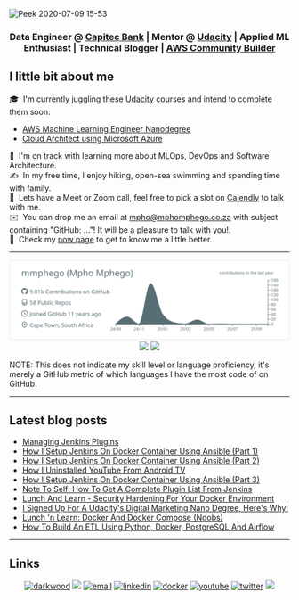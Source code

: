 ![Peek 2020-07-09 15-53](https://user-images.githubusercontent.com/7910856/87048834-84abea80-c1fc-11ea-9342-27b96a046ba4.gif)
<h3 align="center">Data Engineer @ <a href='https://capitecbank.co.za'>Capitec Bank</a> | Mentor @ <a href='https://udacity.com'>Udacity</a> | Applied ML Enthusiast | Technical Blogger | <a href='https://aws.amazon.com/developer/community/community-builders/'> AWS Community Builder</a></h3>

## I little bit about me

🎓 &nbsp;I'm currently juggling these [Udacity](https://imp.i115008.net/BXeWKW) courses and intend to complete them soon:

- [AWS Machine Learning Engineer Nanodegree](https://imp.i115008.net/VyRr4M)
- [Cloud Architect using Microsoft Azure](https://imp.i115008.net/7mLA1y)

🌱 &nbsp;I'm on track with learning more about MLOps, DevOps and Software Architecture.\
✍️ &nbsp;In my free time, I enjoy hiking, open-sea swimming and spending time with family.\
💬 &nbsp;Lets have a Meet or Zoom call, feel free to pick a slot on [Calendly](https://calendly.com/mmphego/30min) to talk with me.\
✉️ &nbsp;You can drop me an email at mpho@mphomphego.co.za with subject containing "GitHub: ..."! It will be a pleasure to talk with you!.\
📄 &nbsp;Check my [now page](https://bit.ly/3Jxtwaw) to get to know me a little better.

---

<p  align="center">
  <img src="https://raw.githubusercontent.com/mmphego/mmphego/master/profile-summary-card-output/default/0-profile-details.svg" alt="github stats"></br>
  <img src="https://raw.githubusercontent.com/mmphego/mmphego/master/profile-summary-card-output/default/1-repos-per-language.svg">
  <img src="https://raw.githubusercontent.com/mmphego/mmphego/master/profile-summary-card-output/default/2-most-commit-language.svg"></br></p>

NOTE: This does not indicate my skill level or language proficiency, it's merely a GitHub metric of which languages I have the most code of on GitHub.

---

## Latest blog posts

<!-- BLOG-POST-LIST:START -->
- [Managing Jenkins Plugins](https://blog.mphomphego.co.za/blog/2022/06/24/Managing-Jenkins-Plugins.html)
- [How I Setup Jenkins On Docker Container Using Ansible &lpar;Part 1&rpar;](https://blog.mphomphego.co.za/blog/2022/05/09/How-I-setup-Jenkins-on-Docker-container-using-Ansible-Part-1.html)
- [How I Setup Jenkins On Docker Container Using Ansible &lpar;Part 2&rpar;](https://blog.mphomphego.co.za/blog/2022/05/09/How-I-setup-Jenkins-on-Docker-container-using-Ansible-Part-2.html)
- [How I Uninstalled YouTube From Android TV](https://blog.mphomphego.co.za/blog/2022/04/11/How-I-uninstalled-YouTube-from-Android-TV.html)
- [How I Setup Jenkins On Docker Container Using Ansible &lpar;Part 3&rpar;](https://blog.mphomphego.co.za/blog/2022/03/21/How-I-setup-Jenkins-on-Docker-container-using-Ansible-Part-3.html)
- [Note To Self: How To Get A Complete Plugin List From Jenkins](https://blog.mphomphego.co.za/blog/2022/03/08/Note-to-self-How-to-get-a-complete-plugin-list-from-Jenkins.html)
- [Lunch And Learn - Security Hardening For Your Docker Environment](https://blog.mphomphego.co.za/blog/2022/02/23/Lunch-and-Learn-Security-Hardening-for-your-Docker-Environment.html)
- [I Signed Up For A Udacity&#39;s Digital Marketing Nano Degree, Here&#39;s Why!](https://blog.mphomphego.co.za/blog/2022/02/17/I-signed-up-for-a-Udacitys-Digital-Marketing-Nano-Degree-heres-why.html)
- [Lunch &#39;n Learn: Docker And Docker Compose &lpar;Noobs&rpar;](https://blog.mphomphego.co.za/blog/2022/02/14/Lunch-n-Learn-Docker-and-Docker-compose-Noobs.html)
- [How To Build An ETL Using Python, Docker, PostgreSQL And Airflow](https://blog.mphomphego.co.za/blog/2022/01/09/How-to-build-an-ETL-using-Python-Docker-PostgreSQL-and-Airflow.html)
<!-- BLOG-POST-LIST:END -->

---

## Links

<p align="center">
  <a href="https://blog.mphomphego.co.za/"><img src="https://img.icons8.com/fluent/32/000000/domain.png" alt="darkwood"/></a>
  <a href= "https://dev.to/mmphego"><img src="https://img.icons8.com/windows/32/000000/dev.png"/></a>
  <a href="mailto:mpho@mphomphego.co.za"><img src="https://img.icons8.com/color/32/000000/gmail.png" alt="email"/></a>
  <a href="https://www.linkedin.com/in/mphomphego"><img src="https://img.icons8.com/color/32/000000/linkedin.png" alt="linkedin"/></a>
  <a href="https://hub.docker.com/u/mmphego"><img src="https://img.icons8.com/color/32/000000/docker.png" alt="docker"/></a>
  <a href="https://www.youtube.com/c/MphoMphego1?sub_confirmation=1"><img src="https://img.icons8.com/color/32/000000/youtube.png" alt="youtube"/></a>
  <a href="https://twitter.com/mphomphego"><img src="https://img.icons8.com/color/32/000000/twitter-squared.png" alt="twitter"/></a>
  <a href= "https://tiktok.com/@mph0.m"><img src="https://img.icons8.com/fluent/32/000000/tiktok.png"/></a>
</p>
